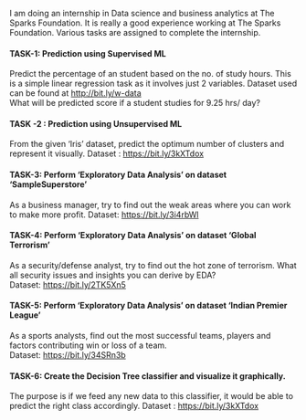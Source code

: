 I am doing an internship in Data science and business analytics at The Sparks Foundation. It is really a good experience working at The Sparks Foundation. Various tasks are assigned to complete the internship.

#### TASK-1: Prediction using Supervised ML  
Predict the percentage of an student based on the no. of study hours.
This is a simple linear regression task as it involves just 2 variables. Dataset used can be found at http://bit.ly/w-data  
What will be predicted score if a student studies for 9.25 hrs/ day?  

#### TASK -2 : Prediction using Unsupervised ML
From the given ‘Iris’ dataset, predict the optimum number of clusters and represent it visually. Dataset : https://bit.ly/3kXTdox

#### TASK-3: Perform ‘Exploratory Data Analysis’ on dataset ‘SampleSuperstore’  
As a business manager, try to find out the weak areas where you can work to make more profit. Dataset: https://bit.ly/3i4rbWl

#### TASK-4: Perform ‘Exploratory Data Analysis’ on dataset ‘Global Terrorism’   
As a security/defense analyst, try to find out the hot zone of terrorism. What all security issues and insights you can derive by EDA?  
Dataset: https://bit.ly/2TK5Xn5

#### TASK-5: Perform ‘Exploratory Data Analysis’ on dataset ‘Indian Premier League’  
As a sports analysts, find out the most successful teams, players and factors contributing win or loss of a team.  
Dataset: https://bit.ly/34SRn3b  

#### TASK-6: Create the Decision Tree classifier and visualize it graphically.  
The purpose is if we feed any new data to this classifier, it would be able to 
predict the right class accordingly. Dataset : https://bit.ly/3kXTdox
